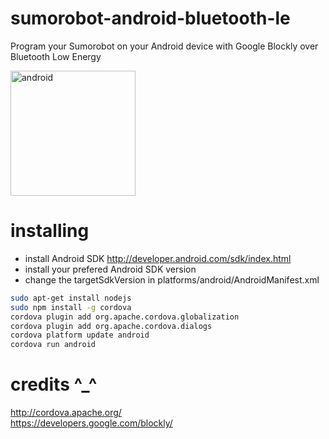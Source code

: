 # sumorobot-android-bluetooth-le
Program your Sumorobot on your Android device with Google Blockly over Bluetooth Low Energy

<img src="https://lh6.googleusercontent.com/gZkU0Bwf5VMQ3dsdxUgayjztRLr1fAxKWqOwFNWYuhs=w1068-h600-no" alt="android" height="200px">

# installing
* install Android SDK http://developer.android.com/sdk/index.html
* install your prefered Android SDK version
* change the targetSdkVersion in platforms/android/AndroidManifest.xml
```bash
sudo apt-get install nodejs
sudo npm install -g cordova
cordova plugin add org.apache.cordova.globalization
cordova plugin add org.apache.cordova.dialogs
cordova platform update android
cordova run android
```

# credits ^_^
http://cordova.apache.org/ <br/>
https://developers.google.com/blockly/
